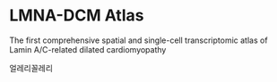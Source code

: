 # LMNA-DCM Atlas

The first comprehensive spatial and single-cell transcriptomic atlas of Lamin A/C-related dilated cardiomyopathy


얼레리꼴레리